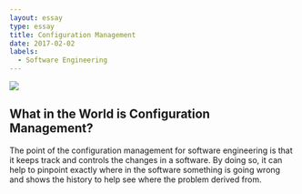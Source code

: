 ```yaml
---
layout: essay
type: essay
title: Configuration Management
date: 2017-02-02
labels:
  - Software Engineering
---
```


<img class="ui image" src="http://mary-pascual.github.io/images/configuration-management-process-890x675.jpg">

## What in the World is Configuration Management?

The point of the configuration management for software engineering is that it keeps track and controls the changes in a software.  By doing so, it can help to pinpoint exactly where in the software something is going wrong and shows the history to help see where the problem derived from.
